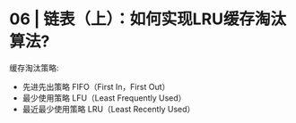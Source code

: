 # 06 | 链表（上）：如何实现LRU缓存淘汰算法?
缓存淘汰策略: 
* 先进先出策略 FIFO（First In，First Out）
* 最少使用策略 LFU（Least Frequently Used）
* 最近最少使用策略 LRU（Least Recently Used）


